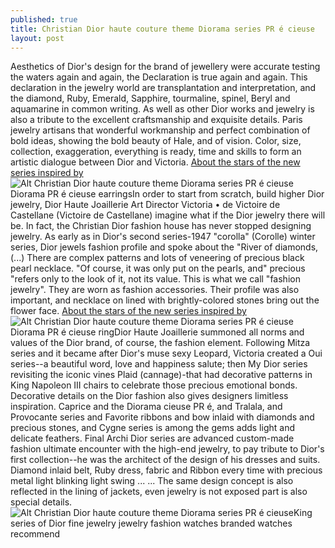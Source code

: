 ```yaml
---
published: true
title: Christian Dior haute couture theme Diorama series PR é cieuse
layout: post
---
```

Aesthetics of Dior\'s design for the brand of jewellery were accurate testing the waters again and again, the Declaration is true again and again. This declaration in the jewelry world are transplantation and interpretation, and the diamond, Ruby, Emerald, Sapphire, tourmaline, spinel, Beryl and aquamarine in common writing. As well as other Dior works and jewelry is also a tribute to the excellent craftsmanship and exquisite details. Paris jewelry artisans that wonderful workmanship and perfect combination of bold ideas, showing the bold beauty of Hale, and of vision. Color, size, collection, exaggeration, everything is ready, time and skills to form an artistic dialogue between Dior and Victoria. [About the stars of the new series inspired by](http://www.jigcase.com/2015/11/16/about-the-stars-of-the-new-series-inspired-by-lv-series-two-debut-exhibitions/)![Alt Christian Dior haute couture theme Diorama series PR é cieuse](https://c2.staticflickr.com/6/5626/22448440983_987ff11530_z.jpg)Diorama PR é cieuse earringsIn order to start from scratch, build higher Dior jewelry, Dior Haute Joaillerie Art Director Victoria • de Victoire de Castellane (Victoire de Castellane) imagine what if the Dior jewelry there will be. In fact, the Christian Dior fashion house has never stopped designing jewelry. As early as in Dior\'s second series-1947 \"corolla\" (Corolle) winter series, Dior jewels fashion profile and spoke about the \"River of diamonds, (...) There are complex patterns and lots of veneering of precious black pearl necklace. \"Of course, it was only put on the pearls, and\" precious \"refers only to the look of it, not its value. This is what we call \"fashion jewelry\". They are worn as fashion accessories. Their profile was also important, and necklace on lined with brightly-colored stones bring out the flower face. [About the stars of the new series inspired by](http://www.jigcase.com/2015/11/16/about-the-stars-of-the-new-series-inspired-by-lv-series-two-debut-exhibitions/)![Alt Christian Dior haute couture theme Diorama series PR é cieuse](https://c1.staticflickr.com/1/666/22651269778_ba67a55012_z.jpg)Diorama PR é cieuse ringDior Haute Joaillerie summoned all norms and values of the Dior brand, of course, the fashion element. Following Mitza series and it became after Dior\'s muse sexy Leopard, Victoria created a Oui series--a beautiful word, love and happiness salute; then My Dior series revisiting the iconic vines Plaid (cannage)-that had decorative patterns in King Napoleon III chairs to celebrate those precious emotional bonds. Decorative details on the Dior fashion also gives designers limitless inspiration. Caprice and the Diorama cieuse PR é, and Tralala, and Provocante series and Favorite ribbons and bow inlaid with diamonds and precious stones, and Cygne series is among the gems adds light and delicate feathers. Final Archi Dior series are advanced custom-made fashion ultimate encounter with the high-end jewelry, to pay tribute to Dior\'s first collection--he was the architect of the design of his dresses and suits. Diamond inlaid belt, Ruby dress, fabric and Ribbon every time with precious metal light blinking light swing ... ... The same design concept is also reflected in the lining of jackets, even jewelry is not exposed part is also special details.![Alt Christian Dior haute couture theme Diorama series PR é cieuse](https://c1.staticflickr.com/1/581/22446888924_ce9516a53b_z.jpg)King series of Dior fine jewelry jewelry fashion watches branded watches recommend